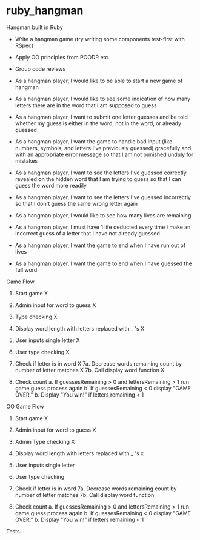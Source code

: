 # ruby_hangman
Hangman built in Ruby


- Write a hangman game (try writing some components test-first with RSpec)
- Apply OO principles from POODR etc.
- Group code reviews

- As a hangman player, I would like to be able to start a new game of hangman
- As a hangman player, I would like to see some indication of how many letters there are in the word that I am supposed to guess
- As a hangman player, I want to submit one letter guesses and be told whether my guess is either in the word, not in the word, or already guessed
- As a hangman player, I want the game to handle bad input (like numbers, symbols, and letters I've previously guessed) gracefully and with an appropriate error message so that I am not punished unduly for mistakes
- As a hangman player, I want to see the letters I've guessed correctly revealed on the hidden word that I am trying to guess so that I can guess the word more readily
- As a hangman player, I want to see the letters I've guessed incorrectly so that I don't guess the same wrong letter again
- As a hangman player, I would like to see how many lives are remaining
- As a hangman player, I must have 1 life deducted every time I make an incorrect guess of a letter that I have not already guessed
- As a hangman player, I want the game to end when I have run out of lives
- As a hangman player, I want the game to end when I have guessed the full word

Game Flow
1. Start game X
2. Admin input for word to guess X
3. Type checking X

4. Display word length with letters replaced with _ 's X
5. User inputs single letter X
6. User type checking X
7. Check if letter is in word X
7a. Decrease words remaining count by number of letter matches X
7b. Call display word function X
8. Check count
a. If guessesRemaining > 0 and lettersRemaining > 1 run game guess process again
b. If guessesRemaining < 0 display "GAME OVER."
b. Display "You win!" if letters remaining < 1

OO Game Flow
1. Start game X
2. Admin input for word to guess X
3. Admin Type checking X

4. Display word length with letters replaced with _ 's x
5. User inputs single letter
6. User type checking
7. Check if letter is in word
7a. Decrease words remaining count by number of letter matches
7b. Call display word function
8. Check count
a. If guessesRemaining > 0 and lettersRemaining > 1 run game guess process again
b. If guessesRemaining < 0 display "GAME OVER."
b. Display "You win!" if letters remaining < 1

Tests...
